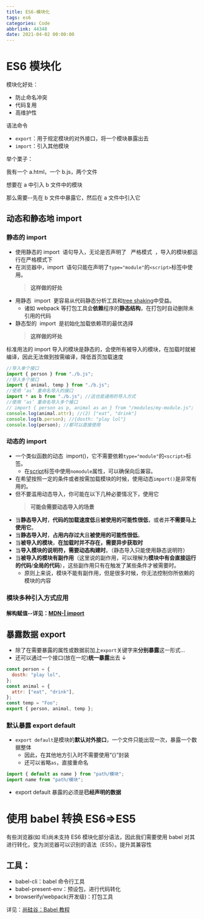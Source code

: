 ```yaml
---
title: ES6-模块化
tags: es6
categories: Code
abbrlink: 44348
date: 2021-04-02 00:00:00
---
```



# ES6 模块化

模块化好处：

- 防止命名冲突
- 代码复用
- 高维护性

<!-- more -->

语法命令

- `export`：用于规定模块的对外接口，将一个模块暴露出去
- `import`：引入其他模块

举个栗子：

我有一个 a.html，一个 b.js，两个文件

想要在 a 中引入 b 文件中的模块

那么需要--先在 b 文件中暴露它，然后在 a 文件中引入它

## 动态和静态地 import

### 静态的 import

- 使用静态的 import  语句导入，无论是否声明了   严格模式  ，导入的模块都运行在严格模式下
- 在浏览器中，import  语句只能在声明了`type="module"`的`<script>`标签中使用。
  > **这样做的好处**
- 用静态  import  更容易从代码静态分析工具和[tree shaking](https://developer.mozilla.org/zh-CN/docs/Glossary/Tree_shaking?fileGuid=xGhqVY3QY8tWTxc8)中受益。
  - 诸如 webpack 等打包工具会**依赖**程序的**静态结构**，在打包时自动删除未引用的代码
- 静态型的  import  是初始化加载依赖项的最优选择
  > **这样做的坏处**

标准用法的 import 导入的模块是静态的，会使所有被导入的模块，在加载时就被编译，因此无法做到按需编译，降低首页加载速度

```javascript
//导入单个接口
import { person } from "./b.js";
//导入多个接口
import { animal, temp } from "./b.js";
//使用 ‘as’ 重命名导入的接口
import * as b from "./b.js"; //这也是通用的导入方式
//使用 ‘as’ 重命名导入多个接口
// import { person as p, animal as an } from "/modules/my-module.js";
console.log(animal.attr); //(2) ["eat", "drink"]
console.log(b.person); //{dosth: "play lol"}
console.log(person); //都可以直接使用
```

### 动态的 import

- 一个类似函数的动态  import()，它不需要依赖`type="module"`的`<script>`标签。
  - 在[script](https://developer.mozilla.org/zh-CN/docs/Web/HTML/Element/script?fileGuid=xGhqVY3QY8tWTxc8)标签中使用`nomodule`属性，可以确保向后兼容。
- 在希望按照一定的条件或者按需加载模块的时候，使用动态`import()`是非常有用的。
- 但不要滥用动态导入，你可能在以下几种必要情况下，使用它
  > **可能会需要动态导入的场景**
- 当**静态导入时**，**代码的加载速度低**且**被使用的可能性很低**，或者并**不需要马上使用它**。
- 当**静态导入时**，**占用内存过大**且**被使用的可能性很低**。
- 当**被导入的模块**，**在加载时并不存在，需要异步获取时**
- 当**导入模块的说明符，需要动态构建时**。（静态导入只能使用静态说明符）
- 当**被导入的模块有副作用**（这里说的副作用，可以理解为**模块中有会直接运行的代码**/**全局的代码**），这些副作用只有在触发了某些条件才被需要时。
  - 原则上来说，模块不能有副作用，但是很多时候，你无法控制你所依赖的模块的内容

### 模块多种引入方式应用

#### 解构赋值--详见：[MDN-| import](https://developer.mozilla.org/zh-CN/docs/Web/JavaScript/Reference/Statements/import?fileGuid=xGhqVY3QY8tWTxc8)

## 暴露数据 export

- 除了在需要暴露的属性或数据前加上`export`关键字来**分别暴露**这一形式...
- 还可以通过一个接口(放在一坨)**统一暴露**出去 ↓

```javascript
const person = {
  dosth: "play lol",
};
const animal = {
  attr: ["eat", "drink"],
};
const temp = "Foo";
export { person, animal, temp };
```

### 默认暴露 export default

- `export default`是模块的**默认对外接口**，一个文件只能出现一次，暴露一个数据整体
  - 因此，在其他地方引入时不需要使用“{}”封装
  - 还可以省略`as`，直接重命名

```javascript
import { default as name } from "path/模块";
import name from "path/模块";
```

- export default 暴露的必须是**已经声明的数据**

# 使用 babel 转换 ES6=>ES5

有些浏览器(如 IE)尚未支持 ES6 模块化部分语法，因此我们需要使用 babel 对其进行转化，变为浏览器可以识别的语法（ES5）。提升其兼容性

## 工具：

- babel-cli：babel 命令行工具
- babel-present-env：预设包，进行代码转化
- browserify/webpack(开发级)：打包工具

详见：[尚硅谷：Babel 教程](https://www.bilibili.com/video/BV1uK411H7on?p=46&fileGuid=xGhqVY3QY8tWTxc8)
